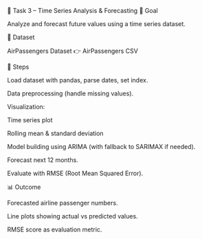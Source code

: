 📝 Task 3 – Time Series Analysis & Forecasting
🎯 Goal

Analyze and forecast future values using a time series dataset.

📂 Dataset

AirPassengers Dataset
👉 AirPassengers CSV

🔑 Steps

Load dataset with pandas, parse dates, set index.

Data preprocessing (handle missing values).

Visualization:

Time series plot

Rolling mean & standard deviation

Model building using ARIMA (with fallback to SARIMAX if needed).

Forecast next 12 months.

Evaluate with RMSE (Root Mean Squared Error).

📊 Outcome

Forecasted airline passenger numbers.

Line plots showing actual vs predicted values.

RMSE score as evaluation metric.